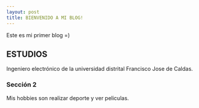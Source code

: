 ```yaml
---
layout: post
title: BIENVENIDO A MI BLOG!
---
```

Este es mi primer blog =)
## ESTUDIOS
Ingeniero electrónico de la universidad distrital Francisco Jose de Caldas.
### Sección 2
Mis hobbies son realizar deporte y ver peliculas.
